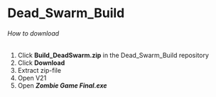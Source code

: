# Dead_Swarm_Build


###### How to download

1. Click **Build_DeadSwarm.zip** in the Dead_Swarm_Build repository
2. Click **Download**
3. Extract zip-file
4. Open V21
5. Open ***Zombie Game Final.exe***